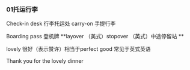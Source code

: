 ### 01托运行李

Check-in desk 行李托运处 carry-on 手提行李

Boarding pass 登机牌 **layover （美式）stopover （英式）中途停留站 **

lovely 很好（表示赞许）相当于perfect good 常见于英式英语

Thank you for the lovely dinner

